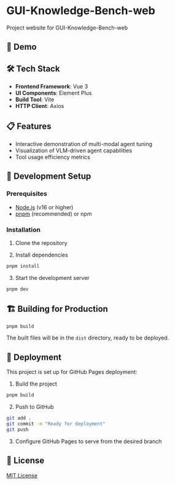 # GUI-Knowledge-Bench-web

Project website for GUI-Knowledge-Bench-web

## 🚀 Demo



## 🛠️ Tech Stack

- **Frontend Framework**: Vue 3
- **UI Components**: Element Plus
- **Build Tool**: Vite
- **HTTP Client**: Axios

## 📋 Features

- Interactive demonstration of multi-modal agent tuning
- Visualization of VLM-driven agent capabilities
- Tool usage efficiency metrics

## 🔧 Development Setup

### Prerequisites

- [Node.js](https://nodejs.org/) (v16 or higher)
- [pnpm](https://pnpm.io/) (recommended) or npm

### Installation

1. Clone the repository


2. Install dependencies
```bash
pnpm install
```

3. Start the development server
```bash
pnpm dev
```

## 🏗️ Building for Production

```bash
pnpm build
```

The built files will be in the `dist` directory, ready to be deployed.

## 🚀 Deployment

This project is set up for GitHub Pages deployment:

1. Build the project
```bash
pnpm build
```

2. Push to GitHub
```bash
git add .
git commit -m "Ready for deployment"
git push
```

3. Configure GitHub Pages to serve from the desired branch

## 📄 License

[MIT License](LICENSE)
